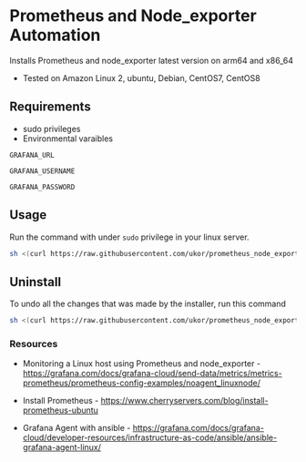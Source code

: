 # Prometheus and Node_exporter Automation

Installs Prometheus and node_exporter latest version on arm64 and x86_64

- Tested on Amazon Linux 2, ubuntu, Debian, CentOS7, CentOS8

## Requirements

- sudo privileges
- Environmental varaibles

```
GRAFANA_URL

GRAFANA_USERNAME

GRAFANA_PASSWORD
```

## Usage

Run the command with under `sudo` privilege in your linux server.

```bash
sh <(curl https://raw.githubusercontent.com/ukor/prometheus_node_exporter/master/installer.sh)
```

## Uninstall

To undo all the changes that was made by the installer, run this command

```bash
sh <(curl https://raw.githubusercontent.com/ukor/prometheus_node_exporter/master/uninstall.sh)
```

### Resources

- Monitoring a Linux host using Prometheus and node_exporter -
  https://grafana.com/docs/grafana-cloud/send-data/metrics/metrics-prometheus/prometheus-config-examples/noagent_linuxnode/

- Install Prometheus -
  https://www.cherryservers.com/blog/install-prometheus-ubuntu

- Grafana Agent with ansible -
  https://grafana.com/docs/grafana-cloud/developer-resources/infrastructure-as-code/ansible/ansible-grafana-agent-linux/
